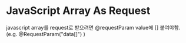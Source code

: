 # JavaScript Array As Request
javascript array를 request로 받으려면 @requestParam value에 [] 붙여야함. (e.g. @RequestParam("data[]") )